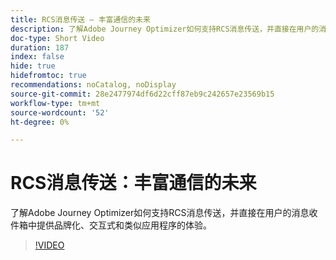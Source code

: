 ```yaml
---
title: RCS消息传送 — 丰富通信的未来
description: 了解Adobe Journey Optimizer如何支持RCS消息传送，并直接在用户的消息收件箱中提供品牌化、交互式和类似应用程序的体验。
doc-type: Short Video
duration: 187
index: false
hide: true
hidefromtoc: true
recommendations: noCatalog, noDisplay
source-git-commit: 28e2477974df6d22cff87eb9c242657e23569b15
workflow-type: tm+mt
source-wordcount: '52'
ht-degree: 0%

---
```



# RCS消息传送：丰富通信的未来

了解Adobe Journey Optimizer如何支持RCS消息传送，并直接在用户的消息收件箱中提供品牌化、交互式和类似应用程序的体验。

<!-- 72_S520_3442520_186_rcs-messaging-the-future-of-rich-communication -->
>[!VIDEO](https://video.tv.adobe.com/v/3458209/?learn=on&enablevpops=true)
